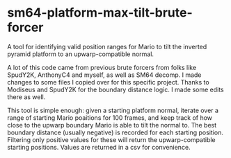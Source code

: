 # sm64-platform-max-tilt-brute-forcer
A tool for identifying valid position ranges for Mario to tilt the inverted pyramid platform to an upwarp-compatible normal.

A lot of this code came from previous brute forcers from folks like SpudY2K, AnthonyC4 and myself, as well as SM64 decomp.
I made changes to some files I copied over for this specific project.
Thanks to Modiseus and SpudY2K for the boundary distance logic. I made some edits there as well.

This tool is simple enough: given a starting platform normal, iterate over a range of starting Mario poaitions for 100 frames, and keep track of how close to the upwarp boundary Mario is able to tilt the normal to.
The best boundary distance (usually negative) is recorded for each starting position. Filtering only positive values for these will return the upwarp-compatible starting positions.
Values are returned in a csv for convenience.
